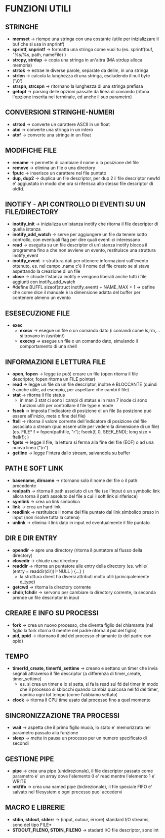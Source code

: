 # FUNZIONI UTILI

## STRINGHE
- __memset__  -> riempe una stringa con una costante (utile per inizializzare il buf che si usa in snprintf)
- __sprintf, snprintf__  -> formatta una stringa come vuoi tu (es. sprintf(buf, "%s/%s, path, nameFile) )
- __strcpy, strdup__    -> copia una stringa in un'altra (MA strdup alloca memoria)
- __strtok__  -> estrae le diverse parole, separate da delim, in una stringa 
- __strlen__  -> calcola la lunghezza di una stringa, escludendo il null byte ('\0')
- __strspn, strcspn__  -> ritornano la lunghezza di una stringa prefissa 
- __getopt__  -> parsing delle opzioni passate da linea di comando (ritona l'opzione inserita nel terminale, ed anche il suo parametro)


## CONVERSIONI STRINGHE-NUMERI
- __strtod__ -> converte un carattere ASCII in un float 
- __atoi__   -> converte una stringa in un intero
- __atof__   -> converte una stringa in un float

## MODIFICHE FILE
- __rename__ -> permette di cambiare il nome o la posizione del file
- __remove__ -> elimina un file o una directory
- __fputc__  -> inserisce un carattere nel file puntato 
- __dup, dup2__  -> duplica un file descriptor, per dup 2 il file descriptor
       newfd e' aggiustato in modo che ora si riferisca allo stesso file descriptor di oldfd.

## INOTIFY -  API CONTROLLO DI EVENTI SU UN FILE/DIRECTORY
- __inotify_init__ -> inizializza un'istanza inotify che ritorna il file descriptor di quella istanza
- __inotify_add_watch__  -> serve per aggiungere un file da tenere sotto controllo, con eventuali flag per dire quali eventi ci interessano
- __read__ -> eseguita su un file descriptor di un'istanza inotify blocca il programma fino a che non avviene un evento, restituisce una struttura inotify_event
- __inotify_event__ -> struttura dati per ottenere informazioni sull'evento ottenuto, es. nel campo .name c'è il nome del file creato se si stava aspettando la creazione di un file
- __close__ -> chiude l'istanza inotify e vengono liberati anche tutti i file aggiunti con inotify_add_watch 
- #define BUFFL sizeof(struct inotify_event) + NAME_MAX + 1 -> define che come dice il manuale è la dimensione adatta del buffer per contenere almeno un evento

## ESESECUZIONE FILE
- __exec__
    - __execv__ -> esegue un file o un comando dato (i comandi come ls,rm,... si trovano in /usr/bin/)
    - __execvp__ -> esegue un file o un comando dato, simulando il comportamento di una shell 


## INFORMAZIONI E LETTURA FILE
- __open, fopen__ -> legge (e può) creare un file (open ritorna il file descriptor, fopen ritorna un FILE pointer)
- __read__  -> legge un file da un file descriptor, inoltre è BLOCCANTE (quindi è anche utile, ad esempio, per aspettare che cambi il file)
- __stat__  -> ritorna il file status
    - in man 3 stat ci sono i campi di status e in man 7 inode ci sono funzioni utili per controllare il file type e mode
- __fseek__ -> imposta l'indicatore di posizione di un file (la posizione può essere all'inizio, metà o fine del file)
- __ftell__ ->  ritorna il valore corrente dell'indicatore di posizione del file associato a stream (può essere utile per vedere la dimensione di un file)
            (es. FILE* f = fopen(pathfile, "r"); fseek(f, 0, SEEK_END); long size = ftell(f); )
- __fgets__  -> legge  il file, la lettura si ferma alla fine del file (EOF) o ad una nuova linea ("\n")
- __getline__  -> legge l'intera dallo stream, salvandola su buffer


## PATH E SOFT LINK
- __basename, dirname__ -> ritornano solo il nome del file o il path precedente
- __realpath__ -> ritorna il path assoluto di un file (se l'input è un symbolic link allora torna il path assoluto del file a cui il soft link si riferisce)
- __symlink__  -> crea un link simbolico 
- __link__     -> crea un hard link
- __readlink__ -> restituisce il nome del file puntato dal link simbolico preso in input (non risolve tutta la catena)
- __unlink__   -> elimina il link dato in input ed eventualmente il file puntato

## DIR E DIR ENTRY
- __opendir__ -> apre una directory (ritorna il puntatore al flusso della directory)
- __closedir__ -> chiude una directory
- __readdir__ -> ritorna un puntatore alle entry della directory (es. while( (entry = readdir(dir))!=NULL ) {...}  )
    - la struttura dirent ha diversi attributi molto utili (principalemente d_type)
- __getcwd__  -> ritorna la directory corrente 
- __chdir,fchdir__ -> servono per cambiare la directory corrente, la seconda prende un file descriptor in input 


## CREARE E INFO SU PROCESSI
- __fork__ -> crea un nuovo processo, che diventa figlio del chiamante (nel figlio la fork ritorna 0 mentre nel padre ritorna il pid del figlio)
- __pid, ppid__ -> ritornano il pid del processo chiamante (o del padre con ppid)


## TEMPO 
- __timerfd_create, timerfd_settime__ -> creano e settano un timer che invia segnali attraverso il file descriptor (a differenza di timer_create, timer_settime)
    - es. si crea un timer e lo si setta, si fa la read sul fd del timer in modo che il processo si sblocchi quando cambia qualcosa nel fd del timer, cambia ogni tot tempo (come l'abbiamo settato)
- __clock__ -> ritorna il CPU time usato dal processo fino a quel momento


## SINCRONIZZAZIONE TRA PROCESSI
- __wait__  -> aspetta che il primo figlio muoia, lo stato e' memorizzato nel parametro passato alla funzione
- __sleep__ -> mette in pausa un processo per un numero specificato di secondi


## GESTIONE PIPE
- __pipe__  -> crea una pipe (unidirezionale), il file descriptor passato come parametro e' un array dove l'elemento 0 e' read mentre l'elemento 1 e' WRITE 
- __mkfifo__  -> crea una named pipe (bidirezionale), il file speciale FIFO e' salvato nel filesystem e ogni processo puo' accedervi


## MACRO E LIBRERIE
- __stdin, stdout, stderr__  -> (input, outour, errore) standard I/O streams, sono del tipo FILE* 
- __STDOUT_FILENO, STDIN_FILENO__  -> stadard I/O file descriptor, sono int
